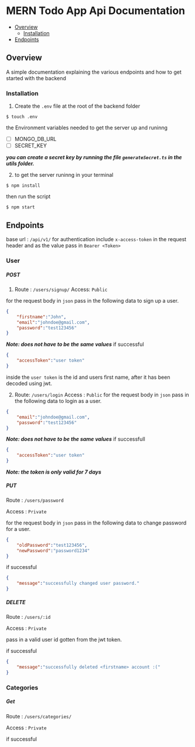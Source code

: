 # MERN Todo App Api Documentation
- [Overview](##Overview)
  - [Installation](###Installation)
- [Endpoints](##Endpoints)

## Overview
 A simple documentation explaining the various endpoints and how to get started with the backend

### Installation

1. Create the `.env` file at the root of the backend folder 
``` 
$ touch .env
```
the Environment variables needed to get the server up and runinng

- [ ] MONGO_DB_URL
- [ ] SECRET_KEY

***you can create a secret key by running the file `generateSecret.ts` in the utils folder.***

2. to get the server runinng  in your terminal
 ```
 $ npm install
 ```
then run the script
```
$ npm start
```

## Endpoints

base url : `/api/v1/`
for authentication include `x-access-token` in the request header and as the value pass in `Bearer <Token>`

### User
##### POST
1. Route : `/users/signup/`
Access: `Public`

for the request body in `json` pass in the following data to sign up a user.
```json
{
    "firstname":"John",
    "email":"johndoe@gmail.com",
    "password":"test123456"
}
```
***Note: does not have to be the same values***
if successful
```json
{
    "accessToken":"user token"
}
```
inside the `user token` is the id and users first name, after it has been decoded using jwt.

2. Route:  `/users/login`
Access : `Public`
for the request body in `json` pass in the following data to login as a user.
```json
{
    "email":"johndoe@gmail.com",
    "password":"test123456"
}
```
***Note: does not have to be the same values***
if successfull
```json
{
    "accessToken":"user token"
}
```

***Note: the token is only valid for 7 days***

##### PUT

Route : `/users/password`

Access : `Private`

for the request body in `json` pass in the following data to change password  for a user.
```json
{
    "oldPassword":"test123456",
    "newPassword":"password1234"
}
```
if successful
```json
{
    "message":"successfully changed user password."
}
```

##### DELETE

Route : `/users/:id`

Access : `Private`

pass in a valid user id gotten from the jwt token.

if successful
```json
{
    "message":"successfully deleted <firstname> account :("
}
```

### Categories 
##### Get
Route : `/users/categories/`

Access : `Private`

if successful 

```json

```
